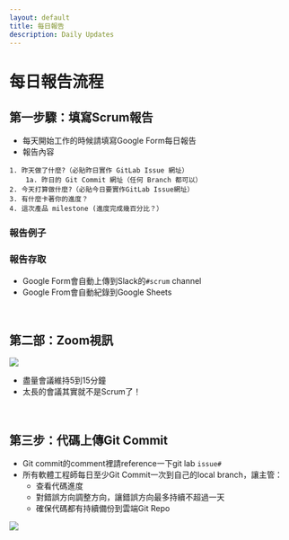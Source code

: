 ```yaml
---
layout: default
title: 每日報告
description: Daily Updates
---
```


# 每日報告流程

## 第一步驟：填寫Scrum報告

* 每天開始工作的時候請填寫Google Form每日報告
* 報告內容

```
1. 昨天做了什麼?（必貼昨日實作 GitLab Issue 網址）
	1a. 昨日的 Git Commit 網址（任何 Branch 都可以）
2. 今天打算做什麼?（必貼今日要實作GitLab Issue網址）
3. 有什麼卡著你的進度？
4. 這次產品 milestone (進度完成幾百分比？）
```

### 報告例子

### 報告存取

* Google Form會自動上傳到Slack的`#scrum` channel
* Google From會自動紀錄到Google Sheets

<br>

## 第二部：Zoom視訊

<img src='https://lh3.googleusercontent.com/4tSI6OvfmNu-ZrrgNGl8iL6hgsdC4_IPOesghAL9uxuHLOnB2yZxkWpTONFk2NXXv8LbSm2UYVONVWafrrX6c8D-SNROLS8DkKybwsPwk8w9yn8xx6mRTzSTzo8Hwq8y0hjeuJ5mRg=w800' />

* 盡量會議維持5到15分鐘
* 太長的會議其實就不是Scrum了！

<br>

## 第三步：代碼上傳Git Commit

* Git commit的comment裡請reference一下git lab `issue#`
* 所有軟體工程師每日至少Git Commit一次到自己的local branch，讓主管：
	* 查看代碼進度
	* 對錯誤方向調整方向，讓錯誤方向最多持續不超過一天
	* 確保代碼都有持續備份到雲端Git Repo

<img src='https://lh3.googleusercontent.com/nmVX4HSRkRw_9ftgawHLR-OVdOYC8KBrTHiK2Dn0F3OhpQ9KiUgQlIxbLrOdKsQr_32_W6gRtwYlKnSUdlYDkppCTHXMhiOA35DJ73qkae88GnR3bIMWP5bx2xiiIz8KFUMEIBZzJg=w800' />

